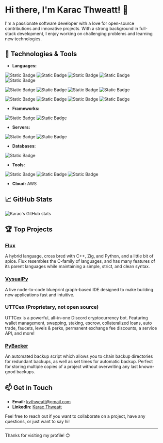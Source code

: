 # Hi there, I'm Karac Thweatt! 👋

I'm a passionate software developer with a love for open-source contributions and innovative projects. With a strong background in full-stack development, I enjoy working on challenging problems and learning new technologies.

## 🔧 Technologies & Tools

- **Languages:**

![Static Badge](https://img.shields.io/badge/Python-6+%20years-gold)
![Static Badge](https://img.shields.io/badge/C++-8+%20years-blue)
![Static Badge](https://img.shields.io/badge/Rust-2+%20years-brown)
![Static Badge](https://img.shields.io/badge/Go-2+%20years-lightblue)
![Static Badge](https://img.shields.io/badge/Flux-<%201%20year-gold)

![Static Badge](https://img.shields.io/badge/Ruby-2+%20years-red)
![Static Badge](https://img.shields.io/badge/PHP-6+%20years-orange)
![Static Badge](https://img.shields.io/badge/Pearl-6+%20years-ffeeee)
![Static Badge](https://img.shields.io/badge/Javascript-3+%20years-purple)

![Static Badge](https://img.shields.io/badge/SQL-4+%20years-brown)
![Static Badge](https://img.shields.io/badge/HTML-6+%20years-red)
![Static Badge](https://img.shields.io/badge/CSS-6+%20years-red)
![Static Badge](https://img.shields.io/badge/YAML-2+%20years-orange)

- **Frameworks:**

![Static Badge](https://img.shields.io/badge/React-2+%20years-purple)
![Static Badge](https://img.shields.io/badge/Kubernetes-6+%20years-008800)

- **Servers:**

![Static Badge](https://img.shields.io/badge/Apache-4+%20years-orange)
![Static Badge](https://img.shields.io/badge/NGINX-4+%20years-008800)

- **Databases:**

![Static Badge](https://img.shields.io/badge/MySQL%20&%20phpMyAdmin-4+%20years-gold)

- **Tools:**

 ![Static Badge](https://img.shields.io/badge/Git-6+%20years-008800)
 ![Static Badge](https://img.shields.io/badge/Docker-6+%20years-blue)
 ![Static Badge](https://img.shields.io/badge/VysualPy-<1%20year-navy)
 
- **Cloud:** AWS

## 📈 GitHub Stats

![Karac's GitHub stats](https://github-readme-stats.vercel.app/api?username=kvthweatt&show_icons=true&theme=radical)

## 🏆 Top Projects

### [Flux](https://github.com/kvthweatt/FluxLang)
A hybrid language, cross bred with C++, Zig, and Python, and a little bit of spice.
Flux resembles the C-family of languages, and has many features of its parent languages while maintaining a simple, strict, and clean syntax.

### [VysualPy](https://github.com/kvthweatt/VysualPy)
A live node-to-code blueprint graph-based IDE designed to make building new applications fast and intuitive.

### UTTCex (Proprietary, not open source)
UTTCex is a powerful, all-in-one Discord cryptocurrency bot. Featuring wallet management, swapping, staking, escrow,
collateralized loans, auto trade, faucets, levels & perks, permanent exchange fee discounts, a service API, and more!

### [PyBacker](https://github.com/kvthweatt/PyBacker)
An automated backup script which allows you to chain backup directories for redundant backups, as well as set times
for automatic backup. Perfect for storing multiple copies of a project without overwriting any last known-good backups.

## 📫 Get in Touch

- **Email:** [kvthweatt@gmail.com](mailto:kvthweatt@gmail.com)
- **LinkedIn:** [Karac Thweatt](https://www.linkedin.com/in/karac-thweatt)

Feel free to reach out if you want to collaborate on a project, have any questions, or just want to say hi!

---

Thanks for visiting my profile! 😊
